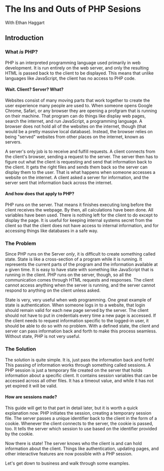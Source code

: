 # The Ins and Outs of PHP Sesions
With Ethan Haggart

## Introduction

### What _is_ PHP?
PHP is an interpreted programming language used primarily in web development. It is run entirely on the web server, and only the resulting HTML is passed back to the client to be displayed. This means that unlike languages like JavaScript, the client has no access to PHP code.

#### Wait. Client? Server? What?
Websites consist of many moving parts that work together to create the user experience many people are used to. When someone opens Google Chrome, Safari, or any browser they are opening a profgram that is running on their machine. That program can do things like display web pages, search the internet, and run JavaScript, a programming language. A browser does not hold all of the websites on the internet, though (that would be a pretty massive local database). Instead, the browser relies on being "served" websites from other places on the internet, known as servers.

A server's only job is to receive and fulfill requests. A client connects from the client's browser, sending a request to the server. The server then has to figure out what the client is requesting and send that information back to the client. It gets the right files and sends them back so the server can display them to the user. That is what happens when someone accesses a website on the internet. A client asked a server for information, and the server sent that information back across the internet.

#### And how does that apply to PHP?
PHP runs on the server. That means it finishes executing long before the client receives the webpage. By then, all calculations have been done. All variables have been used. There is nothing left for the client to do except to display the page. It is useful for keeping internal systems secret from the client so that the client does not have access to internal information, and for accessing things like databases in a safe way.

### The Problem
Since PHP runs on the Server _only_, it is difficult to create something called state. State is like a cross-section of a program while it is running. It represents the current parts of the program and the information available at a given time. It is easy to have state with something like JavaScript that is running in the client. PHP runs on the server, though, so all the communication comes through HTML requests and responses. The client cannot access anything when the server is running, and the server cannot respond to anything on the client unless asked.

State is very, very useful when web programming. One great example of state is authentication. When someone logs in to a website, that login should remain valid for each new page served by the server. The client should not have to put in credentials every time a new page is accessed. If the client needs to request information specific to the logged-in user, it should be able to do so with no problem. With a defined state, the client and server can pass information back and forth to make this process seamless. Without state, PHP is not very useful.

### The Solution
The solution is quite simple. It is, just pass the information back and forth! This passing of information works through something called sessions. A PHP session is just a temporary file created on the server that holds information about a specific client. It contains session variables that can be accessed across all other files. It has a timeout value, and while it has not yet expired it will be valid.

#### How are sessions made?
This guide will get to that part in detail later, but it is worth a quick explanation now. PHP initiates the session, creating a temporary session file. The server passes a unique identifier back to the client in the form of a cookie. Whenever the client connects to the server, the cookie is passed, too. It tells the server which session to use based on the identifier provided by the cookie.

Now there is state! The server knows who the client is and can hold information about the client. Things like authentication, updating pages, and other interactive features are now possible with a PHP session.

Let's get down to business and walk through some examples.

## 